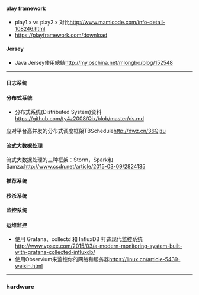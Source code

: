 #### play framework
+ play1.x vs play2.x 对比<http://www.mamicode.com/info-detail-108246.html>
+ <https://playframework.com/download>

#### Jersey
+ Java Jersey使用總結<http://my.oschina.net/mlongbo/blog/152548>

---

#### 日志系统


#### 分布式系统
+ 分布式系统(Distributed System)资料<https://github.com/ty4z2008/Qix/blob/master/ds.md>

应对平台高并发的分布式调度框架TBSchedule<http://dwz.cn/36Qjzu>
  
#### 流式大数据处理
流式大数据处理的三种框架：Storm，Spark和Samza:<http://www.csdn.net/article/2015-03-09/2824135>


#### 推荐系统

#### 秒杀系统

#### 监控系统

#### 运维监控
+ 使用 Grafana、collectd 和 InfluxDB 打造现代监控系统<http://www.vpsee.com/2015/03/a-modern-monitoring-system-built-with-grafana-collected-influxdb/>
+ 使用Observium来监控你的网络和服务器<https://linux.cn/article-5439-weixin.html>

---
### hardware

